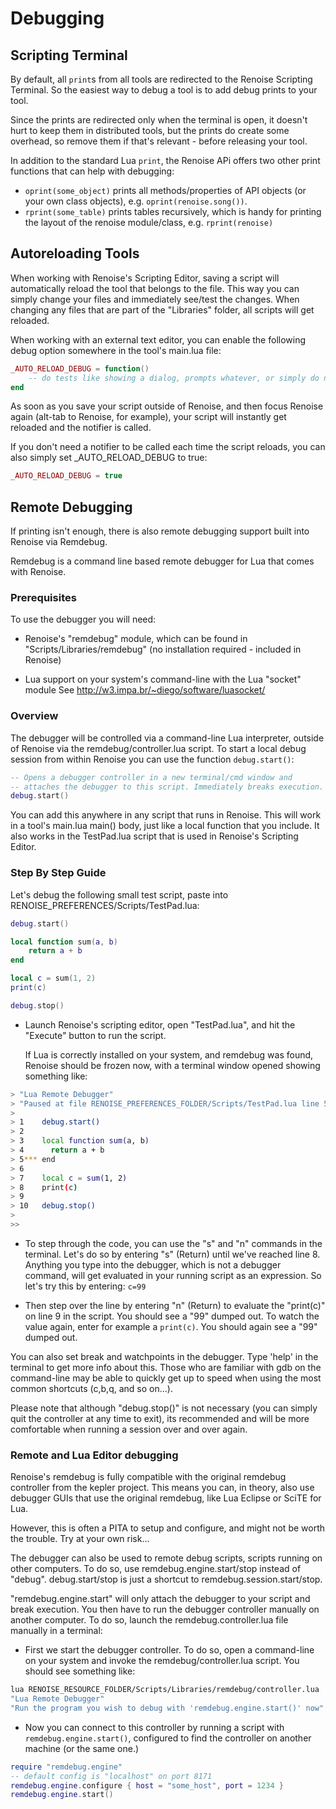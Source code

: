 # Debugging 

## Scripting Terminal

By default, all `print`s from all tools are redirected to the Renoise Scripting Terminal. So the easiest way to debug a tool is to add debug prints to your tool.

Since the prints are redirected only when the terminal is open, it doesn't hurt to keep them in distributed tools, but the prints do create some overhead, so remove them if that's relevant - before releasing your tool.

In addition to the standard Lua `print`, the Renoise APi offers two other print functions that can help with debugging:
- `oprint(some_object)` prints all methods/properties of API objects (or your own class objects), e.g. `oprint(renoise.song())`. 
- `rprint(some_table)` prints tables recursively, which is handy for printing the layout of the renoise module/class, e.g. `rprint(renoise)`


## Autoreloading Tools

When working with Renoise's Scripting Editor, saving a script will
automatically reload the tool that belongs to the file. This way you can simply
change your files and immediately see/test the changes.
When changing any files that are part of the "Libraries" folder, all scripts
will get reloaded.

When working with an external text editor, you can enable the following debug
option somewhere in the tool's main.lua file:
```lua
_AUTO_RELOAD_DEBUG = function()
    -- do tests like showing a dialog, prompts whatever, or simply do nothing
end
```

As soon as you save your script outside of Renoise, and then focus Renoise again
(alt-tab to Renoise, for example), your script will instantly get reloaded and
the notifier is called.

If you don't need a notifier to be called each time the script reloads, you
can also simply set _AUTO_RELOAD_DEBUG to true:
```lua
_AUTO_RELOAD_DEBUG = true
```

## Remote Debugging

If printing isn't enough, there is also remote debugging support built into Renoise via Remdebug. 

Remdebug is a command line based remote debugger for Lua that comes with Renoise.

### Prerequisites

To use the debugger you will need:

* Renoise's "remdebug" module, which can be found in "Scripts/Libraries/remdebug"
  (no installation required - included in Renoise)

* Lua support on your system's command-line with the Lua "socket" module
  See http://w3.impa.br/~diego/software/luasocket/


### Overview

The debugger will be controlled via a command-line Lua interpreter, outside
of Renoise via the remdebug/controller.lua script. To start a local debug
session from within Renoise you can use the function `debug.start()`:

```lua
-- Opens a debugger controller in a new terminal/cmd window and
-- attaches the debugger to this script. Immediately breaks execution.
debug.start()
```

You can add this anywhere in any script that runs in Renoise. This will
work in a tool's main.lua main() body, just like a local function that you
include. It also works in the TestPad.lua script that is used in Renoise's
Scripting Editor.


### Step By Step Guide

Let's debug the following small test script, paste into
RENOISE_PREFERENCES/Scripts/TestPad.lua:

```lua
debug.start()

local function sum(a, b)
    return a + b
end

local c = sum(1, 2)
print(c)

debug.stop()
```

* Launch Renoise's scripting editor, open "TestPad.lua", and hit the "Execute"
  button to run the script.

  If Lua is correctly installed on your system, and remdebug was found, Renoise
  should be frozen now, with a terminal window opened showing something like:
```bash
> "Lua Remote Debugger"
> "Paused at file RENOISE_PREFERENCES_FOLDER/Scripts/TestPad.lua line 5"
>
> 1    debug.start()
> 2
> 3    local function sum(a, b)
> 4      return a + b
> 5*** end
> 6
> 7    local c = sum(1, 2)
> 8    print(c)
> 9
> 10   debug.stop()
>
>>
```

* To step through the code, you can use the "s" and "n" commands in the terminal.
  Let's do so by entering "s" (Return) until we've reached line 8. Anything you
  type into the debugger, which is not a debugger command, will get evaluated in
  your running script as an expression. So let's try this by entering: `c=99`

* Then step over the line by entering "n" (Return) to evaluate the "print(c)"
  on line 9 in the script. You should see a "99" dumped out. To watch the value
  again, enter for example a `print(c)`. You should again see a "99" dumped out.

You can also set break and watchpoints in the debugger. Type 'help' in the
terminal to get more info about this. Those who are familiar with gdb on the
command-line may be able to quickly get up to speed when using the most common
shortcuts (c,b,q, and so on...).

Please note that although "debug.stop()" is not necessary (you can
simply quit the controller at any time to exit), its recommended and will
be more comfortable when running a session over and over again.


### Remote and Lua Editor debugging

Renoise's remdebug is fully compatible with the original remdebug controller
from the kepler project. This means you can, in theory, also use debugger GUIs
that use the original remdebug, like Lua Eclipse or SciTE for Lua.

However, this is often a PITA to setup and configure, and might not be
worth the trouble. Try at your own risk...

The debugger can also be used to remote debug scripts, scripts running on other
computers. To do so, use remdebug.engine.start/stop instead of "debug".
debug.start/stop is just a shortcut to remdebug.session.start/stop.

"remdebug.engine.start" will only attach the debugger to your script and break
execution. You then have to run the debugger controller manually on another
computer. To do so, launch the remdebug.controller.lua file manually in a
terminal:

* First we start the debugger controller. To do so, open a command-line on your
  system and invoke the remdebug/controller.lua script. You should see
  something like:
```bash
lua RENOISE_RESOURCE_FOLDER/Scripts/Libraries/remdebug/controller.lua
"Lua Remote Debugger"
"Run the program you wish to debug with 'remdebug.engine.start()' now"
```

* Now you can connect to this controller by running a script with
  `remdebug.engine.start()`, configured to find the controller on another
  machine (or the same one.)
```lua
require "remdebug.engine"
-- default config is "localhost" on port 8171
remdebug.engine.configure { host = "some_host", port = 1234 }
remdebug.engine.start()
```